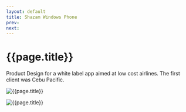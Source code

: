 ```yaml
---
layout: default
title: Shazam Windows Phone
prev: 
next:
---
```


# {{page.title}}

Product Design for a white label app aimed at low cost airlines. The first client was Cebu Pacific.

![{{page.title}}](wp8.webbp "{{page.title}}")

![{{page.title}}](wp8_screens.webbp "{{page.title}}")
